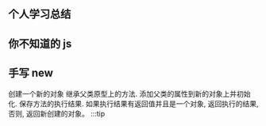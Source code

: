 ## 个人学习总结

## 你不知道的 js

## 手写 new

创建一个新的对象
继承父类原型上的方法.
添加父类的属性到新的对象上并初始化. 保存方法的执行结果.
如果执行结果有返回值并且是一个对象, 返回执行的结果, 否则, 返回新创建的对象。
:::tip <script>

```js
const a = 1;
</script>
```
